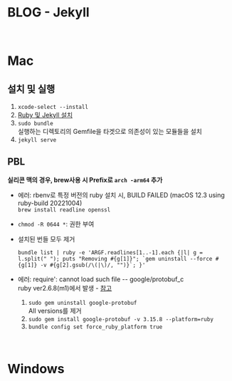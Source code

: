 # BLOG - Jekyll

<br />

# Mac

## 설치 및 실행

1. `xcode-select --install`
2. [Ruby 및 Jekyll 설치](https://jekyllrb-ko.github.io/docs/installation/macos/)
3. `sudo bundle`\
   실행하는 디렉토리의 Gemfile을 타겟으로 의존성이 있는 모듈들을 설치
4. `jekyll serve`

## PBL

**실리콘 맥의 경우, brew사용 시 Prefix로 `arch -arm64` 추가**

- 에러: rbenv로 특정 버전의 ruby 설치 시, BUILD FAILED (macOS 12.3 using ruby-build 20221004)\
  `brew install readline openssl`
- `chmod -R 0644 *`: 권한 부여
- 설치된 번들 모두 제거

  ```shell
  bundle list | ruby -e 'ARGF.readlines[1..-1].each {|l| g = l.split(" "); puts "Removing #{g[1]}"; `gem uninstall --force #{g[1]} -v #{g[2].gsub(/\(|\)/, "")}`; }'
  ```

- 에러: require': cannot load such file -- google/protobuf_c\
  ruby ver2.6.8(m1)에서 발생 - [참고](https://github.com/protocolbuffers/protobuf/issues/8199)
  1. `sudo gem uninstall google-protobuf`\
     All versions를 제거
  2. `sudo gem install google-protobuf -v 3.15.8 --platform=ruby`
  3. `bundle config set force_ruby_platform true`

<br />

# Windows
